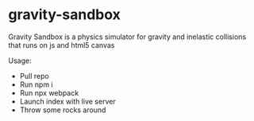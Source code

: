 # gravity-sandbox
Gravity Sandbox is a physics simulator for gravity and inelastic collisions that runs on js and html5 canvas 

Usage:
 - Pull repo
 - Run npm i
 - Run npx webpack
 - Launch index with live server
 - Throw some rocks around
